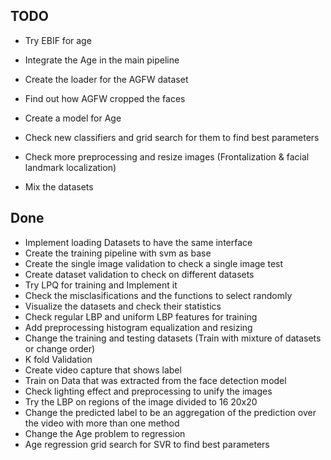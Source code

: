 ## TODO
- Try EBIF for age

- Integrate the Age in the main pipeline

- Create the loader for the AGFW dataset

- Find out how AGFW cropped the faces

- Create a model for Age

- Check new classifiers and grid search for them to find best parameters

- Check more preprocessing and resize images (Frontalization & facial landmark localization)

- Mix the datasets
## Done
- Implement loading Datasets to have the same interface
- Create the training pipeline with svm as base
- Create the single image validation to check a single image test
- Create dataset validation to check on different datasets
- Try LPQ for training and Implement it
- Check the misclasifications and the functions to select randomly
- Visualize the datasets and check their statistics
- Check regular LBP and uniform LBP features for training
- Add preprocessing histogram equalization and resizing
- Change the training and testing datasets (Train with mixture of datasets or change order)
- K fold Validation
- Create video capture that shows label
- Train on Data that was extracted from the face detection model
- Check lighting effect and preprocessing to unify the images
- Try the LBP on regions of the image divided to 16 20x20
- Change the predicted label to be an aggregation of the prediction over the video with more than one method
- Change the Age problem to regression
- Age regression grid search for SVR to find best parameters
